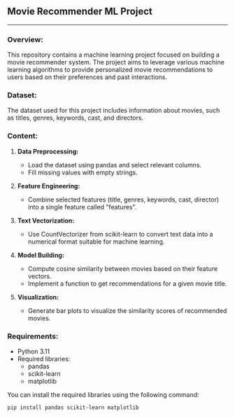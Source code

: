 ## Movie Recommender ML Project

---

### Overview:

This repository contains a machine learning project focused on building a movie recommender system. The project aims to leverage various machine learning algorithms to provide personalized movie recommendations to users based on their preferences and past interactions.

### Dataset:

The dataset used for this project includes information about movies, such as titles, genres, keywords, cast, and directors.

### Content:

1. **Data Preprocessing:** 
   - Load the dataset using pandas and select relevant columns.
   - Fill missing values with empty strings.

2. **Feature Engineering:**
   - Combine selected features (title, genres, keywords, cast, director) into a single feature called "features".

3. **Text Vectorization:**
   - Use CountVectorizer from scikit-learn to convert text data into a numerical format suitable for machine learning.

4. **Model Building:**
   - Compute cosine similarity between movies based on their feature vectors.
   - Implement a function to get recommendations for a given movie title.

5. **Visualization:**
   - Generate bar plots to visualize the similarity scores of recommended movies.


### Requirements:

- Python 3.11
- Required libraries:
  - pandas
  - scikit-learn
  - matplotlib

You can install the required libraries using the following command:

```bash
pip install pandas scikit-learn matplotlib
